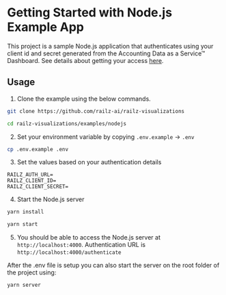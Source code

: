 # Getting Started with Node.js Example App

This project is a sample Node.js application that authenticates using your client id and secret generated from the Accounting Data as a Service™ Dashboard.
See details about getting your access [here](https://docs.railz.ai/reference/authentication).

## Usage

1. Clone the example using the below commands.

```bash
git clone https://github.com/railz-ai/railz-visualizations

cd railz-visualizations/examples/nodejs
```

2. Set your environment variable by copying `.env.example` -> `.env`

```bash
cp .env.example .env
```

3. Set the values based on your authentication details

```dotenv
RAILZ_AUTH_URL=
RAILZ_CLIENT_ID=
RAILZ_CLIENT_SECRET=
```

4. Start the Node.js server

```bash
yarn install

yarn start
```

5. You should be able to access the Node.js server at `http://localhost:4000`. Authentication URL is `http://localhost:4000/authenticate`

After the .env file is setup you can also start the server on the root folder of the project using:

```bash
yarn server
```
